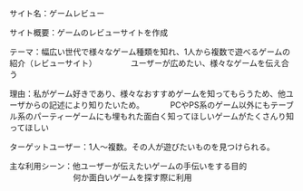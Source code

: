 サイト名：ゲームレビュー

サイト概要：ゲームのレビューサイトを作成

テーマ：幅広い世代で様々なゲーム種類を知れ、1人から複数で遊べるゲームの紹介（レビューサイト）
　　　　ユーザーが広めたい、様々なゲームを伝え合う
    
理由：私がゲーム好きであり、様々なおすすめゲームを知ってもらうため、他ユーザからの記述により知りたいため。
　　　PCやPS系のゲーム以外にもテーブル系のパーティーゲームにも埋もれた面白く知ってほしいゲームがたくさんり知ってほしい
   
ターゲットユーザー：1人～複数。その人が遊びたいものを見つけられる。

主な利用シーン：他ユーザーが伝えたいゲームの手伝いをする目的
　　　　　　　　何か面白いゲームを探す際に利用
